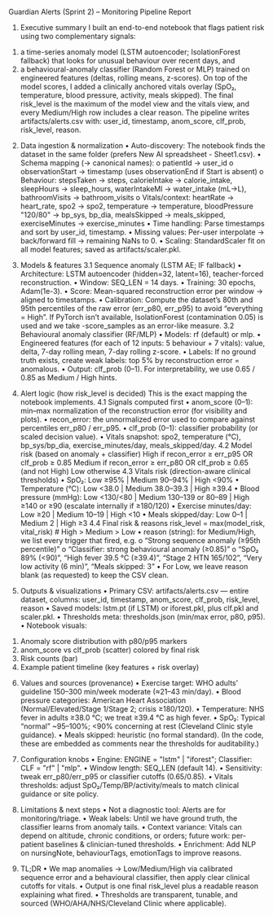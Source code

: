 Guardian Alerts (Sprint 2) – Monitoring Pipeline Report
1) Executive summary
I built an end-to-end notebook that flags patient risk using two complementary signals:
1.	a time-series anomaly model (LSTM autoencoder; IsolationForest fallback) that looks for unusual behaviour over recent days, and
2.	a behavioural-anomaly classifier (Random Forest or MLP) trained on engineered features (deltas, rolling means, z-scores).
On top of the model scores, I added a clinically anchored vitals overlay (SpO₂, temperature, blood pressure, activity, meals skipped). The final risk_level is the maximum of the model view and the vitals view, and every Medium/High row includes a clear reason.
The pipeline writes artifacts/alerts.csv with:
user_id, timestamp, anom_score, clf_prob, risk_level, reason.

2) Data ingestion & normalization
•	Auto-discovery: The notebook finds the dataset in the same folder (prefers New AI spreadsheet - Sheet1.csv).
•	Schema mapping (→ canonical names):
o	patientId → user_id
o	observationStart → timestamp (uses observationEnd if Start is absent)
o	Behaviour: stepsTaken → steps, calorieIntake → calorie_intake, sleepHours → sleep_hours,
waterIntakeMl → water_intake (mL→L), bathroomVisits → bathroom_visits
o	Vitals/context: heartRate → heart_rate, spo2 → spo2, temperature → temperature,
bloodPressure "120/80" → bp_sys, bp_dia, mealsSkipped → meals_skipped, exerciseMinutes → exercise_minutes
•	Time handling: Parse timestamps and sort by user_id, timestamp.
•	Missing values: Per-user interpolate → back/forward fill → remaining NaNs to 0.
•	Scaling: StandardScaler fit on all model features; saved as artifacts/scaler.pkl.

3) Models & features
3.1 Sequence anomaly (LSTM AE; IF fallback)
•	Architecture: LSTM autoencoder (hidden=32, latent=16), teacher-forced reconstruction.
•	Window: SEQ_LEN = 14 days.
•	Training: 30 epochs, Adam(1e-3).
•	Score: Mean-squared reconstruction error per window → aligned to timestamps.
•	Calibration: Compute the dataset’s 80th and 95th percentiles of the raw error (err_p80, err_p95) to avoid “everything = High”.
If PyTorch isn’t available, IsolationForest (contamination 0.05) is used and we take -score_samples as an error-like measure.
3.2 Behavioural anomaly classifier (RF/MLP)
•	Models: rf (default) or mlp.
•	Engineered features (for each of 12 inputs: 5 behaviour + 7 vitals):
value, delta, 7-day rolling mean, 7-day rolling z-score.
•	Labels: If no ground truth exists, create weak labels: top 5% by reconstruction error = anomalous.
•	Output: clf_prob (0–1). For interpretability, we use 0.65 / 0.85 as Medium / High hints.

4) Alert logic (how risk_level is decided)
This is the exact mapping the notebook implements.
4.1 Signals computed first
•	anom_score (0–1): min–max normalization of the reconstruction error (for visibility and plots).
•	recon_error: the unnormalized error used to compare against percentiles err_p80 / err_p95.
•	clf_prob (0–1): classifier probability (or scaled decision value).
•	Vitals snapshot: spo2, temperature (°C), bp_sys/bp_dia, exercise_minutes/day, meals_skipped/day.
4.2 Model risk (based on anomaly + classifier)
High   if recon_error ≥ err_p95  OR  clf_prob ≥ 0.85
Medium if recon_error ≥ err_p80  OR  clf_prob ≥ 0.65  (and not High)
Low    otherwise
4.3 Vitals risk (direction-aware clinical thresholds)
•	SpO₂: Low ≥95% | Medium 90–94% | High <90%
•	Temperature (°C): Low <38.0 | Medium 38.0–39.3 | High ≥39.4
•	Blood pressure (mmHg): Low <130/<80 | Medium 130–139 or 80–89 | High ≥140 or ≥90 (escalate internally if ≥180/120)
•	Exercise minutes/day: Low ≥20 | Medium 10–19 | High <10
•	Meals skipped/day: Low 0–1 | Medium 2 | High ≥3
4.4 Final risk & reasons
risk_level = max(model_risk, vital_risk)   # High > Medium > Low
•	reason (string): for Medium/High, we list every trigger that fired, e.g.
o	“Strong sequence anomaly (≥95th percentile)”
o	“Classifier: strong behavioural anomaly (≥0.85)”
o	“SpO₂ 89% (<90)”, “High fever 39.5 °C (≥39.4)”, “Stage 2 HTN 165/102”, “Very low activity (6 min)”, “Meals skipped: 3”
•	For Low, we leave reason blank (as requested) to keep the CSV clean.

5) Outputs & visualizations
•	Primary CSV: artifacts/alerts.csv — entire dataset, columns:
user_id, timestamp, anom_score, clf_prob, risk_level, reason
•	Saved models: lstm.pt (if LSTM) or iforest.pkl, plus clf.pkl and scaler.pkl.
•	Thresholds meta: thresholds.json (min/max error, p80, p95).
•	Notebook visuals:
1.	Anomaly score distribution with p80/p95 markers
2.	anom_score vs clf_prob (scatter) colored by final risk
3.	Risk counts (bar)
4.	Example patient timeline (key features + risk overlay)

6) Values and sources (provenance)
•	Exercise target: WHO adults’ guideline 150–300 min/week moderate (≈21–43 min/day).
•	Blood pressure categories: American Heart Association (Normal/Elevated/Stage 1/Stage 2; crisis ≥180/120).
•	Temperature: NHS fever in adults ≥38.0 °C; we treat ≥39.4 °C as high fever.
•	SpO₂: Typical “normal” ~95–100%; <90% concerning at rest (Cleveland Clinic style guidance).
•	Meals skipped: heuristic (no formal standard).
(In the code, these are embedded as comments near the thresholds for auditability.)

7) Configuration knobs
•	Engine: ENGINE = "lstm" | "iforest"; Classifier: CLF = "rf" | "mlp".
•	Window length: SEQ_LEN (default 14).
•	Sensitivity: tweak err_p80/err_p95 or classifier cutoffs (0.65/0.85).
•	Vitals thresholds: adjust SpO₂/Temp/BP/activity/meals to match clinical guidance or site policy.

8) Limitations & next steps
•	Not a diagnostic tool: Alerts are for monitoring/triage.
•	Weak labels: Until we have ground truth, the classifier learns from anomaly tails.
•	Context variance: Vitals can depend on altitude, chronic conditions, or orders; future work: per-patient baselines & clinician-tuned thresholds.
•	Enrichment: Add NLP on nursingNote, behaviourTags, emotionTags to improve reasons.

9) TL;DR
•	We map anomalies → Low/Medium/High via calibrated sequence error and a behavioural classifier, then apply clear clinical cutoffs for vitals.
•	Output is one final risk_level plus a readable reason explaining what fired.
•	Thresholds are transparent, tunable, and sourced (WHO/AHA/NHS/Cleveland Clinic where applicable).

